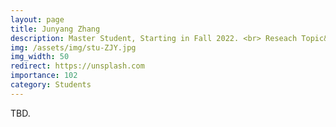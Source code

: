 ```yaml
---
layout: page
title: Junyang Zhang
description: Master Student, Starting in Fall 2022. <br> Reseach Topic&#58; Deep Sparse Learning.
img: /assets/img/stu-ZJY.jpg
img_width: 50
redirect: https://unsplash.com
importance: 102
category: Students
---
```


TBD.
